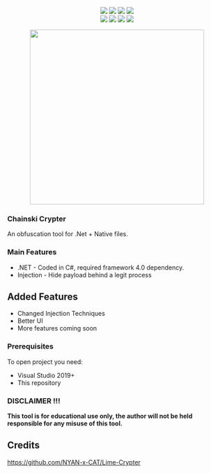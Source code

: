 <p align= "center">
  <img src="https://img.shields.io/github/languages/top/Chainski/Chainski-Crypter?color=green">
   <img src="https://img.shields.io/github/stars/Chainski/Chainski-Crypter?style=flat&color=green">
   <img src="https://img.shields.io/github/forks/Chainski/Chainski-Crypter?style=flat&color=green">
   <img src="https://img.shields.io/github/issues/Chainski/Chainski-Crypter?style=flat&color=green">
  <br>
   <img src="https://img.shields.io/github/license/Chainski/Chainski-Crypter?color=green">
   <img src="https://img.shields.io/github/contributors/Chainski/Chainski-Crypter?color=green">
    <img src="https://hits.sh/github.com/Chainski/Chainski-Crypter.svg?label=views&color=green">
    <img src="https://img.shields.io/github/downloads/Chainski/Chainski-Crypter/total?color=green">
   <br>
</p>

<p align="center">
<img src="https://user-images.githubusercontent.com/96607632/185758410-2b285b0b-59e1-4b5c-b6e0-1f269a24a7b8.png", width="400", height="400">
</p>


### Chainski Crypter 
An obfuscation tool for .Net + Native files.

### Main Features
- .NET - Coded in C#, required framework 4.0 dependency.
- Injection - Hide payload behind a legit process

## Added Features 
- Changed Injection Techniques
- Better UI
- More features coming soon

### Prerequisites

To open project you need:
- Visual Studio 2019+
- This repository

### DISCLAIMER !!! 

**This tool is for educational use only, the author will not be held responsible for any misuse of this tool.**


## Credits
https://github.com/NYAN-x-CAT/Lime-Crypter

